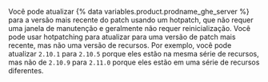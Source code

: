 Você pode atualizar {% data variables.product.prodname_ghe_server %} para a versão mais recente do patch usando um hotpatch, que não requer uma janela de manutenção e geralmente não requer reinicialização. Você pode usar hotpatching para atualizar para uma versão de patch mais recente, mas não uma versão de recursos. Por exemplo, você pode atualizar `2.10.1` para `2.10.5` porque eles estão na mesma série de recursos, mas não de `2.10.9` para `2.11.0` porque eles estão em uma série de recursos diferentes.
